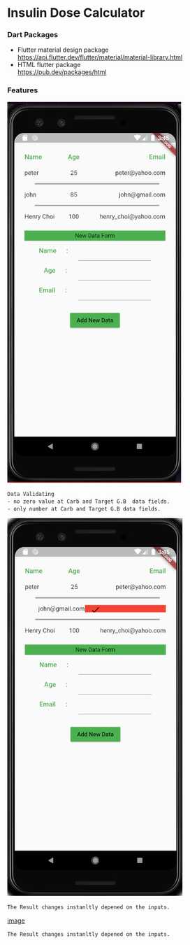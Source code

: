 # Insulin Dose Calculator

### Dart Packages
- Flutter material design package <br />
    https://api.flutter.dev/flutter/material/material-library.html
- HTML flutter package <br />
    https://pub.dev/packages/html



### Features
![image](./sheet1.jpg)
```sh
Data Validating
- no zero value at Carb and Target G.B  data fields.
- only number at Carb and Target G.B data fields.
```
![image](./sheet2.jpg)
```sh
The Result changes instanltly depened on the inputs.
```
[image](./sheet3.jpg)
```sh
The Result changes instanltly depened on the inputs.
```

